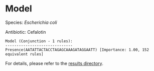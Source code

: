 
# Model

Species: *Escherichia coli*

Antibiotic: Cefalotin

```
Model (Conjunction - 1 rules):
------------------------------
Presence(AATATTACTACCTAGAGCAAAGATAGGAATT) [Importance: 1.00, 152 equivalent rules]

```

For details, please refer to the [results directory](../../../../../results/scm_b/escherichia%20coli/cefalotin/repeat_1/).

